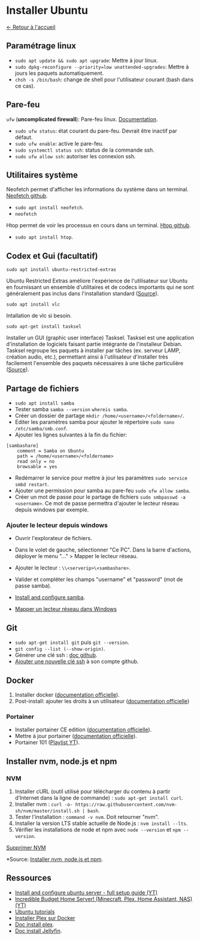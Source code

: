 # Installer Ubuntu

[← Retour à l'accueil](/README.md)

## Paramétrage linux

* `sudo apt update && sudo apt upgrade`: Mettre à jour linux.
* `sudo dpkg-reconfigure --priority=low unattended-upgrades`: Mettre à jours les paquets automatiquement.
* `chsh -s /bin/bash`: change de shell pour l'utilisateur courant (bash dans ce cas).

## Pare-feu

`ufw` (**uncomplicated firewall**): Pare-feu linux. [Documentation](https://doc.ubuntu-fr.org/ufw).

* `sudo ufw status`: état courant du pare-feu. Devrait être inactif par défaut.
* `sudo ufw enable`: active le pare-feu.
* `sudo systemctl status ssh`: status de la commande ssh.
* `sudo ufw allow ssh`: autoriser les connexion ssh.

## Utilitaires système

Neofetch permet d'afficher les informations du système dans un terminal. [Neofetch github](https://github.com/dylanaraps/neofetch?tab=readme-ov-file).

* `sudo apt install neofetch`.
* `neofetch`

Htop permet de voir les processus en cours dans un terminal. [Htop github](https://github.com/htop-dev/htop).

* `sudo apt install htop`.

## Codex et Gui (facultatif)

`sudo apt install ubuntu-restricted-extras`

Ubuntu Restricted Extras améliore l'expérience de l'utilisateur sur Ubuntu en fournissant un ensemble d'utilitaires et de codecs importants qui ne sont généralement pas inclus dans l'installation standard ([Source](https://linuxconfig.org/ubuntu-restricted-extras-what-they-are-and-how-to-install-them)).

`sudo apt install vlc`

Intallation de vlc si besoin.

`sudo apt-get install tasksel`

Installer un GUI (graphic user interface) Tasksel. Tasksel est une application d'installation de logiciels faisant partie intégrante de l'installeur Debian. Tasksel regroupe les paquets à installer par tâches (ex. serveur LAMP, création audio, etc.), permettant ainsi à l'utilisateur d'installer très facilement l'ensemble des paquets nécessaires à une tâche particulière ([Source](https://doc.ubuntu-fr.org/tasksel)).

## Partage de fichiers

* `sudo apt install samba`
* Tester samba `samba --version` `whereis samba`.
* Créer un dossier de partage `mkdir /home/<username>/<foldername>/`.
* Editer les paramètres samba pour ajouter le répertoire `sudo nano /etc/samba/smb.conf`.
* Ajouter les lignes suivantes à la fin du fichier:

``````shell
[sambashare]
    comment = Samba on Ubuntu
    path = /home/<username>/<foldername>
    read only = no
    browsable = yes
``````

* Redémarrer le service pour mettre à jour les paramètres `sudo service smbd restart`.
* Ajouter une permission pour samba au pare-feu `sudo ufw allow samba`.
* Créer un mot de passe pour le partage de fichiers `sudo smbpasswd -a <username>`. Ce mot de passe permettra d'ajouter le lecteur réseau depuis windows par exemple.

### Ajouter le lecteur depuis windows

* Ouvrir l'explorateur de fichiers.
* Dans le volet de gauche, sélectionner "Ce PC". Dans la barre d'actions, déployer le menu "..." > Mapper le lecteur réseau.
* Ajouter le lecteur : `\\<serverip>\<sambashare>`.
* Valider et compléter les champs "username" et "password" (mot de passe samba).

* [Install and configure samba](https://ubuntu.com/tutorials/install-and-configure-samba#1-overview).
* [Mapper un lecteur réseau dans Windows](https://support.microsoft.com/fr-fr/windows/mapper-un-lecteur-r%C3%A9seau-dans-windows-29ce55d1-34e3-a7e2-4801-131475f9557d#ID0EBD=Windows_11)

## Git

* `sudo apt-get install git` puis `git --version`.
* `git config --list (--show-origin)`.
* Générer une clé ssh : [doc github](https://docs.github.com/en/authentication/connecting-to-github-with-ssh/generating-a-new-ssh-key-and-adding-it-to-the-ssh-agent?platform=linux).
* [Ajouter une nouvelle clé ssh](https://docs.github.com/en/authentication/connecting-to-github-with-ssh/adding-a-new-ssh-key-to-your-github-account) à son compte github.

## Docker

1. Installer docker ([documentation officielle](https://docs.docker.com/engine/install/ubuntu/)).
2. Post-install: ajouter les droits à un utilisateur ([documentation officielle](https://docs.docker.com/engine/install/linux-postinstall/))

### Portainer

* Installer portainer CE edition ([documentation officielle](https://docs.portainer.io/start/install-ce/server/docker/linux)).
* Mettre à jour portainer ([documentation officielle](https://docs.portainer.io/start/upgrade)).
* Portainer 101 ([Playlist YT](https://www.youtube.com/watch?v=n5ctCWPoCCI&list=PLhawEudhdubTUe0ip9j12ceeN0foAJQgu)).

## Installer nvm, node.js et npm

### NVM

1. Installer cURL (outil utilisé pour télécharger du contenu à partir d’Internet dans la ligne de commande) : `sudo apt-get install curl`.
2. Installer nvm : `curl -o- https://raw.githubusercontent.com/nvm-sh/nvm/master/install.sh | bash`.
3. Tester l'installation : `command -v nvm`. Doit retourner "nvm".
4. Installer la version LTS stable actuelle de Node.js : `nvm install --lts`.
5. Vérifier les installations de node et npm avec `node --version` et `npm --version`.

[Supprimer NVM](https://github.com/nvm-sh/nvm?tab=readme-ov-file#uninstalling--removal)

*Source: [Installer nvm, node.js et npm](https://learn.microsoft.com/fr-fr/windows/dev-environment/javascript/nodejs-on-wsl#install-nvm-nodejs-and-npm).

## Ressources

* [Install and configure ubuntu server - full setup guide (YT)](https://www.youtube.com/watch?v=nUOmuN-7-d4)
* [Incredible Budget Home Server! (Minecraft, Plex, Home Assistant, NAS) (YT)](https://www.youtube.com/watch?v=72D3MvPk3Xs)
* [Ubuntu tutorials](https://ubuntu.com/tutorials)
* [Installer Plex sur Docker](https://technologie-geek.fr/comment-installer-plex-sur-docker/)
* [Doc install plex](https://hub.docker.com/r/linuxserver/plex).
* [Doc install Jellyfin](https://hub.docker.com/r/linuxserver/jellyfin).
